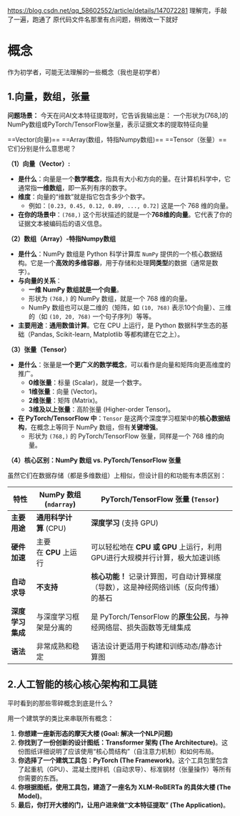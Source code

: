 
https://blog.csdn.net/qq_58602552/article/details/147072281
理解完，手敲了一遍，跑通了
原代码文件名那里有点问题，稍微改一下就好
# 概念
作为初学者，可能无法理解的一些概念（我也是初学者）

## 1.向量，数组，张量
**问题场景：**
今天在问AI文本特征提取时，它告诉我输出是：
一个形状为(768,)的NumPy数组或PyTorch/TensorFlow张量，表示证据文本的提取特征向量

==Vector(向量)==  ==Array(数组，特指Numpy数组)==  ==Tensor（张量）== 它们分别是什么意思呢？

**（1）向量（Vector）:**
- **是什么**：向量是一个**数学概念**，指具有大小和方向的量。在计算机科学中，它通常指**一维数组**，即一系列有序的数字。
- **维度**：向量的“维数”就是指它包含多少个数字。
    - 例如：`[0.23, 0.45, 0.12, 0.89, ..., 0.72]` 这是一个 768 维的向量。
- **在你的场景中**：`(768,)` 这个形状描述的就是一个**768维的向量**。它代表了你的证据文本被编码后的语义信息。


**（2）数组（Array）-特指Numpy数组**
- **是什么**：NumPy 数组是 Python 科学计算库 `NumPy` 提供的一个核心数据结构。它是一个**高效的多维容器**，用于存储和处理**同类型**的数据（通常是数字）。
- **与向量的关系**：
    - **一维 NumPy 数组就是一个向量**。
    - 形状为 `(768,)` 的 NumPy 数组，就是一个 768 维的向量。
    - NumPy 数组也可以是二维的（矩阵，如 `(10, 768)` 表示10个向量）、三维的（如 `(10, 20, 768)` 一个句子序列）等等。
- **主要用途**：**通用数值计算**。它在 CPU 上运行，是 Python 数据科学生态的基础（Pandas, Scikit-learn, Matplotlib 等都构建在它之上）。


**（3）张量（Tensor）**
- **是什么**：张量是**一个更广义的数学概念**，可以看作是向量和矩阵向更高维度的推广。
    - **0维张量**：标量 (Scalar)，就是一个数字。
    - **1维张量**：向量 (Vector)。
    - **2维张量**：矩阵 (Matrix)。
    - **3维及以上张量**：高阶张量 (Higher-order Tensor)。
- **在 PyTorch/TensorFlow 中**：`Tensor` 是这两个深度学习框架中的**核心数据结构**，在概念上等同于 NumPy 数组，但有**关键增强**。
    - 形状为 `(768,)` 的 PyTorch/TensorFlow 张量，同样是一个 768 维的向量。


**（4）核心区别：NumPy 数组 vs. PyTorch/TensorFlow 张量**

虽然它们在数据存储（都是多维数组）上相似，但设计目的和功能有本质区别：

|特性|NumPy 数组 (`ndarray`)|PyTorch/TensorFlow 张量 (`Tensor`)|
|---|---|---|
|**主要用途**|**通用科学计算** (CPU)|**深度学习** (支持 GPU)|
|**硬件加速**|主要在 **CPU** 上运行|可以轻松地在 **CPU 或 GPU** 上运行，利用GPU进行大规模并行计算，极大加速训练|
|**自动求导**|**不支持**|**核心功能！** 记录计算图，可自动计算梯度（导数），这是神经网络训练（反向传播）的基石|
|**深度学习集成**|与深度学习框架是分离的|是 PyTorch/TensorFlow 的**原生公民**，与神经网络层、损失函数等无缝集成|
|**语法**|非常成熟和稳定|语法设计更适用于构建和训练动态/静态计算图|

## 2.人工智能的核心核心架构和工具链
平时看到的那些零碎概念到底是什么？

用一个建筑学的类比来串联所有概念：

1. **你想建一座新形态的摩天大楼 (Goal: 解决一个NLP问题)**
2. **你找到了一份创新的设计图纸：Transformer 架构 (The Architecture)**。这份图纸详细说明了应该使用“核心筒结构”（自注意力机制）和如何布局。
3. **你选择了一个建筑工具包：PyTorch (The Framework)**。这个工具包里包含了起重机（GPU）、混凝土搅拌机（自动求导）、标准钢材（张量操作）等所有你需要的东西。
4. **你根据图纸，使用工具包，建造了一座名为 XLM-RoBERTa 的具体大楼 (The Model)**。
5. **最后，你打开大楼的门，让用户进来做“文本特征提取” (The Application)**。